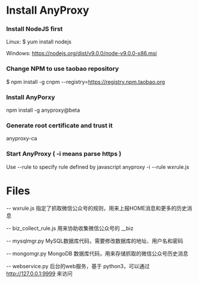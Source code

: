 # Install AnyProxy
### Install NodeJS first
Linux:       $ yum install nodejs 

Windows:  https://nodejs.org/dist/v9.0.0/node-v9.0.0-x86.msi

### Change NPM to use taobao repository
$ npm install -g cnpm --registry=https://registry.npm.taobao.org

### Install AnyPorxy
npm install -g anyproxy@beta

### Generate root certificate and trust it
anyproxy-ca

### Start AnyProxy ( -i means parse https )
Use --rule to specify rule defined by javascript
anyproxy -i --rule wxrule.js


# Files
-- wxrule.js 指定了抓取微信公众号的规则，用来上报HOME消息和更多的历史消息

-- biz_collect_rule.js 用来协助收集微信公众号的 __biz 

-- mysqlmgr.py MySQL数据库代码，需要修改数据库的地址、用户名和密码

-- mongomgr.py MongoDB 数据库代码，用来存储抓取的微信公众号历史消息

-- webservice.py 后台的web服务，基于 python3，可以通过 http://127.0.0.1:9999 来访问